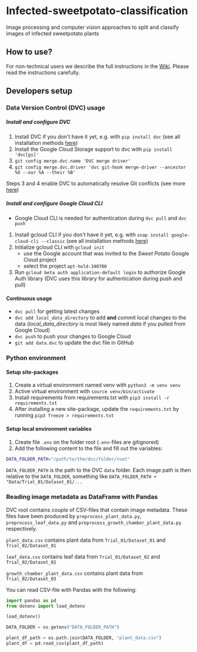 # Infected-sweetpotato-classification
Image processing and computer vision approaches to split and classify images of infected sweetpotato plants

## How to use?

For non-technical users we describe the full instructions in the [Wiki](https://github.com/Jakoviz/Infected-sweetpotato-classification/wiki). Please read the instructions carefully.

## Developers setup

### Data Version Control (DVC) usage

##### Install and configure DVC

1. Install DVC if you don't have it yet, e.g. with `pip install dvc` (see all installation methods [here](https://dvc.org/doc/install))
2. Install the Google Cloud Storage support to dvc with `pip install 'dvc[gs]'`
3. `git config merge.dvc.name 'DVC merge driver'`
4. `git config merge.dvc.driver 'dvc git-hook merge-driver --ancestor %O --our %A --their %B'`

Steps 3 and 4 enable DVC to automatically resolve Git conflicts (see more [here](https://dvc.org/doc/user-guide/how-to/merge-conflicts#append-only-directories))

##### Install and configure Google Cloud CLI

* Google Cloud CLI is needed for authentication during `dvc pull` and `dvc push`

1. Install gcloud CLI if you don't have it yet, e.g. with `snap install google-cloud-cli --classic` (see all installation methods [here](https://cloud.google.com/sdk/docs/install))
2. Initialize gcloud CLI with `gcloud init`
    - use the Google account that was invited to the *Sweet Potato* Google Cloud project
    - select the project `apt-hold-340700`
3. Run `gcloud beta auth application-default login` to authorize Google Auth library (DVC uses this library for authentication during push and pull)

#### Continuous usage

* `dvc pull` for getting latest changes
* `dvc add `*`local_data_directory`* to add **and** commit local changes to the data (*local_data_directory* is most likely named *data* if you pulled from Google Cloud)
* `dvc push` to push your changes to Google Cloud
* `git add data.dvc` to update the dvc file in GitHub

### Python environment

#### Setup site-packages

1. Create a virtual environment named venv with `python3 -m venv venv`
2. Active virtual environment with `source venv/bin/activate`
3. Install requirements from requirements.txt with `pip3 install -r requirements.txt`
4. After installing a new site-package, update the `requirements.txt` by running `pip3 freeze > requirements.txt`

#### Setup local environment variables

1. Create file `.env` on the folder root (`.env`-files are gitignored)
2. Add the following content to the file and fill out the variables:

```bash
DATA_FOLDER_PATH="/path/to/the/dvc/folder/root"
```

`DATA_FOLDER_PATH` is the path to the DVC `data` folder. Each image path is then relative to the `DATA_FOLDER`, something like `DATA_FOLDER_PATH + "Data/Trial_01/Dataset_01/...`

### Reading image metadata as DataFrame with Pandas

DVC root contains couple of CSV-files that contain image metadata. These files have been produced by `preprocess_plant_data.py`, `preprocess_leaf_data.py` and `preprocess_growth_chamber_plant_data.py` respectively.

`plant_data.csv` contains plant data from `Trial_01/Dataset_01` and `Trial_02/Dataset_01`

`leaf_data.csv` contains leaf data from `Trial_01/Dataset_02` and `Trial_02/Dataset_02`

`growth_chamber_plant_data.csv` contains plant data from `Trial_02/Dataset_03`

You can read CSV-file with Pandas with the following:

```python
import pandas as pd
from dotenv import load_dotenv

load_dotenv()

DATA_FOLDER = os.getenv("DATA_FOLDER_PATH")

plant_df_path = os.path.join(DATA_FOLDER, "plant_data.csv")
plant_df = pd.read_csv(plant_df_path)
```
